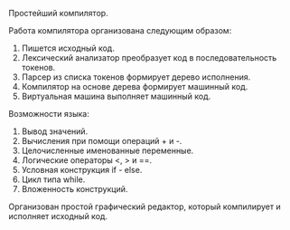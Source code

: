 Простейший компилятор.

Работа компилятора организована следующим образом:
1. Пишется исходный код.
2. Лексический анализатор преобразует код в последовательность токенов.
3. Парсер из списка токенов формирует дерево исполнения.
4. Компилятор на основе дерева формирует машинный код.
5. Виртуальная машина выполняет машинный код.

Возможности языка:
1. Вывод значений.
2. Вычисления при помощи операций + и -.
3. Целочисленные именованные переменные.
4. Логические операторы <, > и ==.
5. Условная конструкция if - else.
6. Цикл типа while.
7. Вложенность конструкций.

Организован простой графический редактор, который компилирует и исполняет исходный код.